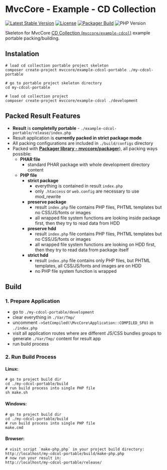 # MvcCore - Example - CD Collection

[![Latest Stable Version](https://img.shields.io/badge/Stable-v5.2.1-brightgreen.svg?style=plastic)](https://github.com/mvccore/example-cdcol-portable/releases)
[![License](https://img.shields.io/badge/License-BSD%203-brightgreen.svg?style=plastic)](https://mvccore.github.io/docs/mvccore/5.0.0/LICENSE.md)
[![Packager Build](https://img.shields.io/badge/Packager%20Build-passing-brightgreen.svg?style=plastic)](https://github.com/mvccore/packager)
![PHP Version](https://img.shields.io/badge/PHP->=5.4-brightgreen.svg?style=plastic)

Skeleton for MvcCore [CD Collection (`mvccore/example-cdcol`)](https://github.com/mvccore/example-cdcol) example portable packing/building.

## Instalation
```shell
# load cd collection portable project skeleton
composer create-project mvccore/example-cdcol-portable ./my-cdcol-portable

# go to portable project skeleton directory
cd my-cdcol-portable

# load cd collection project
composer create-project mvccore/example-cdcol ./development
```

## Packed Result Features

- **Result** is **completelly portable** - `./example-cdcol-portable/release/index.php`
- Result application is **currently packed in strict package mode**
- All packing configurations are included in `./build/configs` directory
- Packed with [**Packager library - mvccore/packager**](https://github.com/mvccore/packager)), all packing ways possible:
  - **PHAR file**
    - standard PHAR package with whole development directory content
  - **PHP file**
	- **strict package**
	  - everything is contained in result `index.php`
	  - only `.htaccess` or `web.config` are necessary to use mod_rewrite
	- **preserve package**
	  - result `index.php` file contains PHP files, 
		PHTML templates but no CSS/JS/fonts or images
	  - all wrapped file system functions are looking inside 
		package first, then they try to read data from HDD
	- **preserve hdd**
	  - result `index.php` file contains PHP files, 
		PHTML templates but no CSS/JS/fonts or images
	  - all wrapped file system functions are looking on HDD first, 
		then they try to read data from package itself
	- **strict hdd**
	  - result `index.php` file contains only PHP files, 
		but PHTML templates, all CSS/JS/fonts and images are on HDD
	  - no PHP file system function is wrapped

## Build

### 1. Prepare Application
- go to `./my-cdcol-portable/development`
- clear everything in `./Var/Tmp/`
- uncomment `->SetCompiled(\MvcCore\Application::COMPILED_SFU)` in `./index.php`
- visit all application routes where are different JS/CSS bundles 
  groups to generate `./Var/Tmp/` content for result app
- run build process

### 2. Run Build Process

#### Linux:
```shell
# go to project build dir
cd ./my-cdcol-portable/build
# run build process into single PHP file
sh make.sh
```

#### Windows:
```shell
# go to project build dir
cd ./my-cdcol-portable/build
# run build process into single PHP file
make.cmd
```

#### Browser:
```shell
# visit script `make-php.php` in your project build directory:
http://localhost/my-cdcol-portable/build/make-php.php
# now run your result in:
http://localhost/my-cdcol-portable/release/
```
